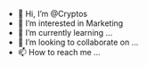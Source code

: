 - 👋 Hi, I’m @Cryptos
- 👀 I’m interested in Marketing
- 🌱 I’m currently learning ...
- 💞️ I’m looking to collaborate on ...
- 📫 How to reach me ...

<!---
Sinan792/Sinan792 is a ✨ special ✨ repository because its `README.md` (this file) appears on your GitHub profile.
You can click the Preview link to take a look at your changes.
--->

